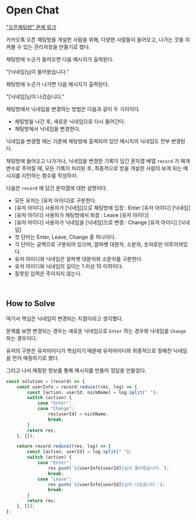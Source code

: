 # Open Chat

["오픈채팅방" 문제 링크](https://programmers.co.kr/learn/courses/30/lessons/42888?language=javascript)

카카오톡 오픈 채팅방을 개설한 사람을 위해, 다양한 사람들이 들어오고, 나가는 것을 지켜볼 수 있는 관리자창을 만들기로 했다. 

채팅방에 누군가 들어오면 다음 메시지가 출력된다.

"[닉네임]님이 들어왔습니다."

채팅방에 누군가 나가면 다음 메시지가 출력된다.

"[닉네임]님이 나갔습니다."

채팅방에서 닉네임을 변경하는 방법은 다음과 같이 두 가지이다.

- 채팅방을 나간 후, 새로운 닉네임으로 다시 들어간다.
- 채팅방에서 닉네임을 변경한다.

닉네임을 변경할 때는 기존에 채팅방에 출력되어 있던 메시지의 닉네임도 전부 변경된다.

채팅방에 들어오고 나가거나, 닉네임을 변경한 기록이 담긴 문자열 배열 `record` 가 매개변수로 주어질 때, 모든 기록이 처리된 후, 최종적으로 방을 개설한 사람이 보게 되는 메시지를 리턴하는 함수를 작성하자.

다음은 `record` 에 담긴 문자열에 대한 설명이다.

- 모든 유저는 [유저 아이디]로 구분한다.
- [유저 아이디] 사용자가 [닉네임]으로 채팅방에 입장 : Enter [유저 아이디] [닉네임]
- [유저 아이디] 사용자가 채팅방에서 퇴장 : Leave [유저 아이디]
- [유저 아이디] 사용자가 닉네임을 [닉네임]으로 변경 : Change [유저 아이디] [닉네임]
- 첫 단어는 Enter, Leave, Change 중 하나이다.
- 각 단어는 공백으로 구분되어 있으며, 알파벳 대문자, 소문자, 숫자로만 이루어져있다.
- 유저 아이디와 닉네임은 알파벳 대문자와 소문자를 구분한다.
- 유저 아이디와 닉네임의 길이는 1 이상 10 이하이다.
- 잘못된 입력은 주어지지 않는다.

<br>

## How to Solve

여기서 핵심은 닉네임이 변경되는 지점이라고 생각했다.

문제를 보면 변경되는 경우는 새로운 닉네임으로 `Enter` 하는 경우와 닉네임을 `Change` 하는 경우이다.

유저의 구분은 유저아이디가 핵심이기 때문에 유저아이디와 최종적으로 정해진 닉네임을 먼저 매핑하기로 했다.

그리고 나서 매핑된 정보를 통해 메시지를 만들어 정답을 만들었다.

```js
const solution = (record) => {
    const userInfo = record.reduce((res, log) => {
        const [action, userId, nickName] = log.split(" ");
        switch (action) {
            case "Enter":
            case "Change":
                res[userId] = nickName;
                break;
        }
        return res;
    }, {});

    return record.reduce((res, log) => {
        const [action, userId] = log.split(" ");
        switch (action) {
            case "Enter":
                res.push(`${userInfo[userId]}님이 들어왔습니다.`);
                break;
            case "Leave":
                res.push(`${userInfo[userId]}님이 나갔습니다.`);
                break;
        }
        return res;
    }, []);
};
```
